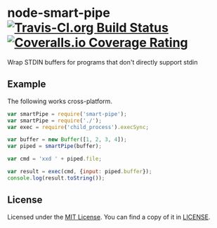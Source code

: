 # node-smart-pipe [![Travis-CI.org Build Status](https://img.shields.io/travis/Qix-/node-smart-pipe.svg?style=flat-square)](https://travis-ci.org/Qix-/node-smart-pipe) [![Coveralls.io Coverage Rating](https://img.shields.io/coveralls/Qix-/node-smart-pipe.svg?style=flat-square)](https://coveralls.io/r/Qix-/node-smart-pipe)
Wrap STDIN buffers for programs that don't directly support stdin

## Example
The following works cross-platform.

```javascript
var smartPipe = require('smart-pipe');
var smartPipe = require('./');
var exec = require('child_process').execSync;

var buffer = new Buffer([1, 2, 3, 4]);
var piped = smartPipe(buffer);

var cmd = 'xxd ' + piped.file;

var result = exec(cmd, {input: piped.buffer});
console.log(result.toString());
```

## License
Licensed under the [MIT License](http://opensource.org/licenses/MIT).
You can find a copy of it in [LICENSE](LICENSE).
